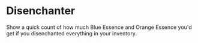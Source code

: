 # Disenchanter
Show a quick count of how much Blue Essence and Orange Essence you'd get if you disenchanted everything in your inventory.
